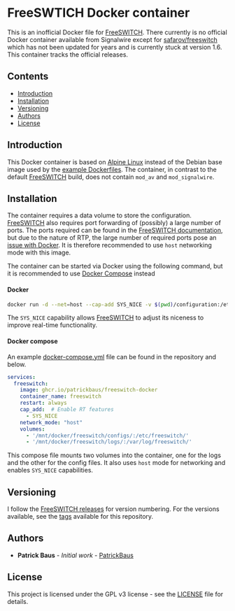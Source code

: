 # FreeSWTICH Docker container
This is an inofficial Docker file for [FreeSWITCH](https://signalwire.com/freeswitch). There currently is no official Docker container available from Signalwire except for [safarov/freeswitch](https://hub.docker.com/r/safarov/freeswitch) which has not been updated for years and is currently stuck at version 1.6. This container tracks the official releases.

## Contents
- [Introduction](#introduction)
- [Installation](#installation)
- [Versioning](#versioning)
- [Authors](#authors)
- [License](#license)

## Introduction
This Docker container is based on [Alpine Linux](https://alpinelinux.org/) instead of the Debian base image used by the [example Dockerfiles](https://github.com/signalwire/freeswitch#build-from-source). The container, in contrast to the default [FreeSWITCH](https://signalwire.com/freeswitch) build, does not contain `mod_av` and `mod_signalwire`.

## Installation
The container requires a data volume to store the configuration. [FreeSWITCH](https://signalwire.com/freeswitch) also requires port forwarding of (possibly) a large number of ports. The ports required can be found in the [FreeSWITCH documentation](https://developer.signalwire.com/freeswitch/FreeSWITCH-Explained/Networking/Firewall_1048908/), but due to the nature of RTP, the large number of required ports pose an [issue with Docker](https://github.com/moby/moby/issues/11185). It is therefore recommended to use `host` networking mode with this image.

The container can be started via Docker using the following command, but it is recommended to use [Docker Compose](https://docs.docker.com/compose/) instead

#### Docker
```bash
docker run -d --net=host --cap-add SYS_NICE -v $(pwd)/configuration:/etc/freeswitch ghcr.io/patrickbaus/freeswitch-docker
```

The `SYS_NICE` capability allows [FreeSWITCH](https://signalwire.com/freeswitch) to adjust its niceness to improve real-time functionality.

#### Docker compose
An example [docker-compose.yml](docker-compose.yml) file can be found in the repository and below.

```yaml
services:
  freeswitch:
    image: ghcr.io/patrickbaus/freeswitch-docker
    container_name: freeswitch
    restart: always
    cap_add:  # Enable RT features
      - SYS_NICE
    network_mode: "host"
    volumes:
      - '/mnt/docker/freeswitch/configs/:/etc/freeswitch/'
      - '/mnt/docker/freeswitch/logs/:/var/log/freeswitch/'
```

This compose file mounts two volumes into the container, one for the logs and the other for the config files. It also uses `host` mode for networking and enables `SYS_NICE` capabilities.

## Versioning
I follow the [FreeSWITCH releases](https://github.com/signalwire/freeswitch/releases) for version numbering. For the versions available, see the [tags](../../tags) available for this repository.

## Authors
* **Patrick Baus** - *Initial work* - [PatrickBaus](https://github.com/PatrickBaus)

## License
This project is licensed under the GPL v3 license - see the [LICENSE](LICENSE) file for details.
